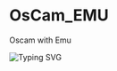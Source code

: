 # OsCam_EMU
 Oscam with Emu

![Typing SVG](https://readme-typing-svg.demolab.com/?lines=oscam_by_linuxsat;icam_patch)
